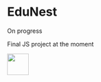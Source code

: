 # EduNest
 On progress
<p> Final JS project at the moment</p>
<img src="https://upload.wikimedia.org/wikipedia/commons/thumb/6/6a/JavaScript-logo.png/768px-JavaScript-logo.png" height="50px" width = "50px">
